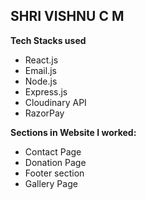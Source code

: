 
## SHRI VISHNU C M

**Tech Stacks used**
- React.js
- Email.js
- Node.js
- Express.js
- Cloudinary API
- RazorPay

**Sections in Website I worked:**
- Contact Page
- Donation Page
- Footer section
- Gallery Page

